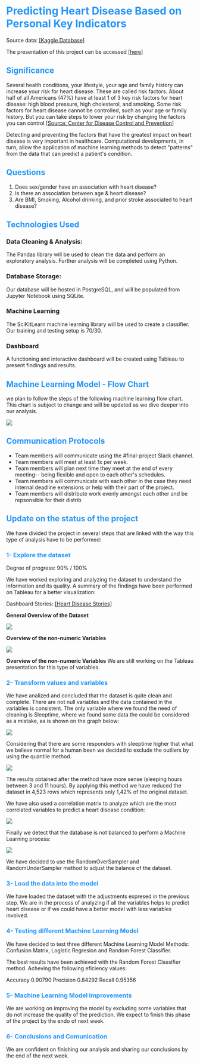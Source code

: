# **<span style='color:#0386f7de'>Predicting Heart Disease Based on Personal Key Indicators </b>**

Source data: [[Kaggle Database]](https://www.kaggle.com/datasets/kamilpytlak/personal-key-indicators-of-heart-disease)

The presentation of this project can be accessed [[here]](https://github.com/ivn-m/predicting_heartdisease/blob/eabac259af1f3cb87b40821bdcf9f6249a468086/Green%20Team%20%20-%20Predicting%20Heart%20Disease%20EDIT.pdf)

## **<span style='color:#0386f7de'>Significance </b>**

Several health conditions, your lifestyle, your age and family history can increase your risk for heart disease. These are called risk factors. About half of all Americans (47%) have at least 1 of 3 key risk factors for heart disease: high blood pressure, high cholesterol, and smoking. Some risk factors for heart disease cannot be controlled, such as your age or family history. But you can take steps to lower your risk by changing the factors you can control [[Source: Center for Disease Control and Prevention]](https://www.cdc.gov/heartdisease/risk_factors.htm)

Detecting and preventing the factors that have the greatest impact on heart disease is very important in healthcare. Computational developments, in turn, allow the application of machine learning methods to detect "patterns" from the data that can predict a patient's condition.

## **<span style='color:#0386f7de'>Questions </b>**
1. Does sex/gender have an association with heart disease?
2. Is there an association between age & heart disease?
3. Are BMI, Smoking, Alcohol drinking, and prior stroke associated to heart disease?

## **<span style='color:#0386f7de'>Technologies Used </b>**

### Data Cleaning & Analysis:
The Pandas library will be used to clean the data and perform an exploratory analysis. Further analysis will be completed using Python.

### Database Storage:
Our database will be hosted in PostgreSQL, and will be populated from Jupyter Notebook using SQLite.

### Machine Learning
The SciKitLearn machine learning library will be used to create a classifier. Our training and testing setup is 70/30. 

### Dashboard
A functioning and interactive dashboard will be created using Tableau to present findings and results.

## **<span style='color:#0386f7de'>Machine Learning Model - Flow Chart</b>**

we plan to follow the steps of the following machine learning flow chart. This chart is subject to change and will be updated as we dive deeper into our analysis.

<p align = "left">
<img src ="https://github.com/ivn-m/predicting_heartdisease/blob/d0e7d3ab8caac968acfb7920db42646918455b62/Predicting%20Heart%20Disease.png?raw=true"/>

## **<span style='color:#0386f7de'>Communication Protocols </b>**
- Team members will communicate using the #final-project Slack channel.
- Team members will meet at least 1x per week.
- Team members will plan next time they meet at the end of every meeting-- being flexible and open to each other's schedules.
- Team members will communicate with each other in the case they need internal deadline extensions or help with their part of the project.
- Team members will distribute work evenly amongst each other and be repsonsible for their distrib


## **<span style='color:#0386f7de'>Update on the status of the project </b>**

We have divided the project in several steps that are linked with the way this type of analysis have to be performed:

### **<span style='color:#0386f7de'>1- Explore the dataset </b>**
Degree of progress: 90% / 100%

We have worked exploring and analyzing the dataset to understand the information and its quality. A summary of the findings have been performed on Tableau for a better visualization:

Dashboard Stories: [[Heart Disease Stories]](https://public.tableau.com/app/profile/gustavo.alberto.diaz/viz/ETL-HeartDiseasePrediction-StoryBoard/DashboardDraft?publish=yes)

**General Overview of the Dataset**
<p align = "left">
<img src ="https://github.com/ivn-m/predicting_heartdisease/blob/802f8dc42b1cd149315bbe1cb16ceb5260cf39f8/Resources/Images/Dashboard%20Draft.png?raw=true"/>

**Overview of the non-numeric Variables**
<p align = "left">
<img src ="https://github.com/ivn-m/predicting_heartdisease/blob/ececdcb5940407445529fc983f4a0533087fb535/Resources/Images/Non-Numeric%20Variables.png?raw=true"/>

**Overview of the non-numeric Variables**
We are still working on the Tableau presentation for this type of variables.

### **<span style='color:#0386f7de'>2- Transform values and variables</b>**

We have analized and concluded that the dataset is quite clean and complete. There are not null variables and the data contained in the variables is consistent. The only variable where we found the need of cleaning is Sleeptime, where we found some data the could be considered as a mistake, as is shown on the graph below:

<p align = "left">
<img src ="https://github.com/ivn-m/predicting_heartdisease/blob/802f8dc42b1cd149315bbe1cb16ceb5260cf39f8/Resources/Images/Sleeptime_whole.png?raw=true"/>

Considering that there are some responders with sleeptime higher that what we believe normal for a human been we decided to exclude the outliers by using the quantile method.

<p align = "left">
<img src ="https://github.com/ivn-m/predicting_heartdisease/blob/802f8dc42b1cd149315bbe1cb16ceb5260cf39f8/Resources/Images/Sleeptime_Clean.png?raw=true"/>

The results obtained after the method have more sense (sleeping hours between 3 and 11 hours). By applying this method we have reduced the dataset in 4,523 rows which represents only 1,42% of the original dataset.

We have also used a correlation matrix to analyze which are the most correlated variables to predict a heart disease condition:

<p align = "left">
<img src ="https://github.com/ivn-m/predicting_heartdisease/blob/283864e73938e0bb03d108dcc99a4d11afc7658c/Resources/Images/Heat_Map.png?raw=true"/>

Finally we detect that the database is not balanced to perform a Machine Learning process: 

<p align = "left">
<img src =https://github.com/ivn-m/predicting_heartdisease/blob/283864e73938e0bb03d108dcc99a4d11afc7658c/Resources/Images/Confirming_Imbalance.png?raw=true"/>

We have decided to use the RandomOverSampler and RandomUnderSampler method to adjust the balance of the dataset.


### **<span style='color:#0386f7de'>3- Load the data into the model</b>**

We have loaded the dataset with the adjustments expresed in the previous step. We are in the process of analyzing if all the variables helps to predict heart disease or if we could have a better model with less variables involved.

### **<span style='color:#0386f7de'>4- Testing different Machine Learning Model</b>**

We have decided to test three different Machine Learning Model Methods: Confusion Matrix, Logistic Regresion and Random Forest Classifier. 

The best results have been achieved with the Random Forest Classifier method. Acheving the following eficiency values:

Accuracy 0.90790
Precision 0.84292
Recall 0.95356

### **<span style='color:#0386f7de'>5- Machine Learning Model Improvements</b>**


We are working on improving the model by excluding some variables that do not increase the quality of the prediction. We expect to finish this phase of the project by the endo of next week.


### **<span style='color:#0386f7de'>6- Conclusions and Comunication </b>**

We are confident on finishing our analysis and sharing our conclusions by the end of the next week. 



